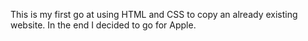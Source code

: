 This is my first go at using HTML and CSS to copy an already existing website. In the end I decided to go for Apple.

